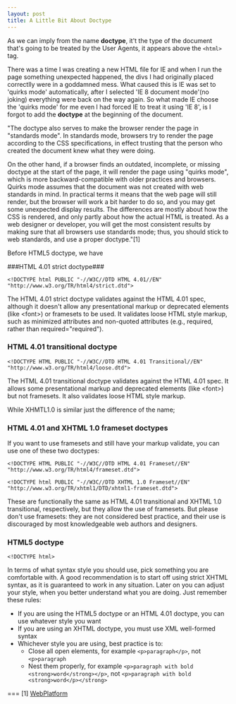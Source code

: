 ```yaml
---
layout: post
title: A Little Bit About Doctype
---
```


As we can imply from the name **doctype**, it't the type of the document that's going to be treated by the User Agents, it appears above the `<html>` tag.

There was a time I was creating a new HTML file for IE and when I run the page something unexpected happened, the divs I had originally placed correctlly were in a goddamned mess. What caused this is IE was set to 'quirks mode' automatically, after I selected 'IE 8 document mode'(no joking)  everything were back on the way again. So what made IE choose the 'quirks mode' for me even I had forced IE to treat it using 'IE 8', is I forgot to add the **doctype** at the beginning of the document.

"The doctype also serves to make the browser render the page in "standards mode". In standards mode, browsers try to render the page according to the CSS specifications, in effect trusting that the person who created the document knew what they were doing.

On the other hand, if a browser finds an outdated, incomplete, or missing doctype at the start of the page, it will render the page using "quirks mode", which is more backward-compatible with older practices and browsers. Quirks mode assumes that the document was not created with web standards in mind. In practical terms it means that the web page will still render, but the browser will work a bit harder to do so, and you may get some unexpected display results. The differences are mostly about how the CSS is rendered, and only partly about how the actual HTML is treated. As a web designer or developer, you will get the most consistent results by making sure that all browsers use standards mode; thus, you should stick to web standards, and use a proper doctype."[1]

Before HTML5 doctype, we have

###HTML 4.01 strict doctype###

```
<!DOCTYPE html PUBLIC "-//W3C//DTD HTML 4.01//EN" "http://www.w3.org/TR/html4/strict.dtd">
```

The HTML 4.01 strict doctype validates against the HTML 4.01 spec, although it doesn't allow any presentational markup or deprecated elements (like &lt;font&gt;) or framesets to be used. It validates loose HTML style markup, such as minimized attributes and non-quoted attributes (e.g., required, rather than required="required").

### HTML 4.01 transitional doctype ###

```
<!DOCTYPE HTML PUBLIC "-//W3C//DTD HTML 4.01 Transitional//EN" "http://www.w3.org/TR/html4/loose.dtd">
```

The HTML 4.01 transitional doctype validates against the HTML 4.01 spec. It allows some presentational markup and deprecated elements (like &lt;font&gt;) but not framesets. It also validates loose HTML style markup.

While XHMTL1.0 is similar just the difference of the name;

### HTML 4.01 and XHTML 1.0 frameset doctypes ###

If you want to use framesets and still have your markup validate, you can use one of these two doctypes:

```
<!DOCTYPE HTML PUBLIC "-//W3C//DTD HTML 4.01 Frameset//EN" "http://www.w3.org/TR/html4/frameset.dtd">
```

```
<!DOCTYPE html PUBLIC "-//W3C//DTD XHTML 1.0 Frameset//EN" "http://www.w3.org/TR/xhtml1/DTD/xhtml1-frameset.dtd">
```

These are functionally the same as HTML 4.01 transitional and XHTML 1.0 transitional, respectively, but they allow the use of framesets. But please don't use framesets: they are not considered best practice, and their use is discouraged by most knowledgeable web authors and designers.

### HTML5 doctype ###

```
<!DOCTYPE html>
```

In terms of what syntax style you should use, pick something you are comfortable with. A good recommendation is to start off using strict XHTML syntax, as it is guaranteed to work in any situation. Later on you can adjust your style, when you better understand what you are doing. Just remember these rules:

* If you are using the HTML5 doctype or an HTML 4.01 doctype, you can use whatever style you want
* If you are using an XHTML doctype, you must use XML well-formed syntax
* Whichever style you are using, best practice is to:
  * Close all open elements, for example `<p>paragraph</p>`, not `<p>paragraph`
  * Nest them properly, for example `<p>paragraph with bold <strong>word</strong></p>`, not `<p>paragraph with bold <strong>word</p></strong>`

===
[1] [WebPlatform](https://docs.webplatform.org/wiki/guides/doctypes_and_markup_styles)
